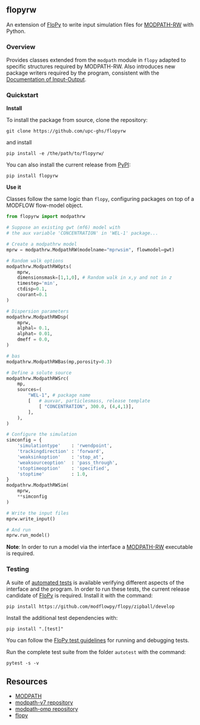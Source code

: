 ## flopyrw
An extension of [FloPy](https://github.com/modflowpy/flopy) to write input simulation files for [MODPATH-RW](https://gitub.com/upc-ghs/modpath-rw) with Python.

### Overview
Provides classes extended from the `modpath` module in `flopy` adapted to specific structures required by MODPATH-RW. Also introduces new package writers required by the program, consistent with the [Documentation of Input-Output](https://github.com/upc-ghs/modpath-rw/doc/modpath-rw_IO_v100_.pdf). 


### Quickstart
**Install**

To install the package from source, clone the repository:

```
git clone https://github.com/upc-ghs/flopyrw
```
and install 

```
pip install -e /the/path/to/flopyrw/
```

You can also install the current release from [PyPI](https://pypi.org/project/flopyrw/):

```
pip install flopyrw
```

**Use it**

Classes follow the same logic than `flopy`, configuring packages on top of a MODFLOW flow-model object.

```py
from flopyrw import modpathrw

# Suppose an existing gwt (mf6) model with 
# the aux variable 'CONCENTRATION' in 'WEL-1' package... 

# Create a modpathrw model
mprw = modpathrw.ModpathRW(modelname="mprwsim", flowmodel=gwt) 

# Random walk options
modpathrw.ModpathRWOpts(
    mprw,
    dimensionsmask=[1,1,0], # Random walk in x,y and not in z
    timestep='min',
    ctdisp=0.1,
    courant=0.1
)

# Dispersion parameters 
modpathrw.ModpathRWDsp( 
    mprw,
    alphal= 0.1,
    alphat= 0.01, 
    dmeff = 0.0, 
)

# bas 
modpathrw.ModpathRWBas(mp,porosity=0.3)

# Define a solute source 
modpathrw.ModpathRWSrc(
    mp,
    sources=(
        "WEL-1", # package name
        [   # auxvar, particlesmass, release template
            [ "CONCENTRATION", 300.0, (4,4,1)], 
        ],
    ),
)

# Configure the simulation 
simconfig = {
    'simulationtype'    : 'rwendpoint', 
    'trackingdirection' : 'forward',
    'weaksinkoption'    : 'stop_at',
    'weaksourceoption'  : 'pass_through',
    'stoptimeoption'    : 'specified',
    'stoptime'          : 1.0,
}
modpathrw.ModpathRWSim(
    mprw, 
    **simconfig
)

# Write the input files
mprw.write_input()

# And run 
mprw.run_model()
```

**Note**: In order to run a model via the interface a [MODPATH-RW](https://gitub.com/upc-ghs/modpath-rw) executable is required. 


### Testing
A suite of [automated tests](autotest/) is available verifying different aspects of the interface and the program. In order to run these tests, the current release candidate of [FloPy](https://github.com/modflowpy/flopy) is required. Install it with the command:

```
pip install https://github.com/modflowpy/flopy/zipball/develop
```

Install the additional test dependencies with:

```
pip install ".[test]"
```

You can follow the [FloPy test guidelines](https://github.com/modflowpy/flopy/blob/develop/DEVELOPER.md#running-tests) for running and debugging tests. 

Run the complete test suite from the folder ``autotest`` with the command:

```
pytest -s -v 
```

## Resources
* [MODPATH](https://www.usgs.gov/software/modpath-particle-tracking-model-modflow)
* [modpath-v7 repository](https://github.com/MODFLOW-USGS/modpath-v7)
* [modpath-omp repository](https://github.com/MARSoluT/modpath-omp)
* [flopy](https://github.com/modflowpy/flopy)
